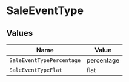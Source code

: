 # SaleEventType


## Values

| Name                      | Value                     |
| ------------------------- | ------------------------- |
| `SaleEventTypePercentage` | percentage                |
| `SaleEventTypeFlat`       | flat                      |